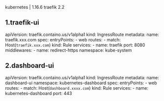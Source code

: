 kubernetes | 1.16.6
traefik 2.2

1.traefik-ui
---
apiVersion: traefik.containo.us/v1alpha1
kind: IngressRoute
metadata:
  name: traefik.xxx.com 
spec:
  entryPoints:
    - web
  routes:
    - match: Host(`traefik.xxx.com`)
      kind: Rule
      services:
        - name: traefik
          port: 8080
      middlewares:
        - name: redirect-https
          namespace: kube-system

2.dashboard-ui
---
apiVersion: traefik.containo.us/v1alpha1
kind: IngressRoute
metadata:
  name: dashboard-ui
  namespace: kubernetes-dashboard
spec:
  entryPoints:
    - web
  routes:
    - match: Host(`dashboard.xxxx.com`) 
      kind: Rule
      services:
        - name: kubernetes-dashboard
          port: 443
